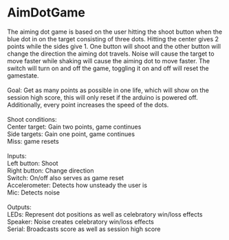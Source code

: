 # AimDotGame
The aiming dot game is based on the user hitting the shoot button when the blue dot in on the target consisting of three dots. Hitting the center gives 2 points while the sides give 1. One button will shoot and the other button will change the direction the aiming dot travels. Noise will cause the target to move faster while shaking will cause the aiming dot to move faster. The switch will turn on and off the game, toggling it on and off will reset the gamestate.<br><br>Goal: Get as many points as possible in one life, which will show on the session high score, this will only reset if the arduino is powered off. Additionally, every point increases the speed of the dots.<br><br>Shoot conditions:<br>Center target: Gain two points, game continues<br>Side targets: Gain one point, game continues<br>Miss: game resets<br><br>Inputs:<br>Left button: Shoot<br>Right button: Change direction<br>Switch: On/off also serves as game reset<br>Accelerometer: Detects how unsteady the user is<br>Mic: Detects noise<br><br>Outputs:<br>LEDs: Represent dot positions as well as celebratory win/loss effects<br>Speaker: Noise creates celebratory win/loss effects<br>Serial: Broadcasts score as well as session high score
